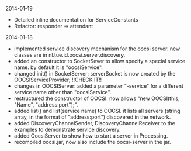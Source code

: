2014-01-19

 * Detailed inline documentation for ServiceConstants
 * Refactor: responder => attendant

2014-01-18
 
 * implemented service discovery mechanism for the oocsi server. new classes are in nl.tue.id.oocsi.server.discovery.
 * added an constructor to SocketSever to allow specify a special service name. by default it is "oocsiService".
 * changed init() in SocketServer: serverSocket is now created by the OOCSIServiceProvider; !!CHECK IT!!
 * changes in OOCSIServer: added a parameter "-service" for a different service name other than "oocsiService".
 * restructured the constructor of OOCSI. now allows "new OOCSI(this, "Name", "address:port");". 
 * added list() and list(service name) to OOCSI. it lists all servers (string array, in the format of "address:port") discovered in the network.
 * added DiscoveryChannelSender, DiscoveryChannelReceiver to the examples to demonstrate service discovery.
 * added OocsiServer to show how to start a server in Processing.
 * recompiled oocsi.jar, now also include the oocsi-server in the jar. 
 
